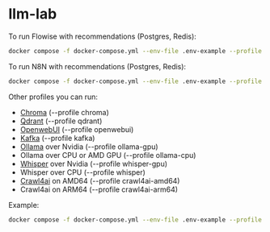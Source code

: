 # llm-lab

To run Flowise with recommendations (Postgres, Redis):

```bash
docker compose -f docker-compose.yml --env-file .env-example --profile flow up -d
```

To run N8N with recommendations (Postgres, Redis):

```bash
docker compose -f docker-compose.yml --env-file .env-example --profile n8n up -d
```

Other profiles you can run:

* [Chroma](https://github.com/chroma-core/chroma) (--profile chroma)
* [Qdrant](https://github.com/qdrant/qdrant) (--profile qdrant)
* [OpenwebUI](https://github.com/open-webui/open-webui) (--profile openwebui)
* [Kafka](https://kafka.apache.org/) (--profile kafka)
* [Ollama](https://ollama.com/) over Nvidia (--profile ollama-gpu)
* Ollama over CPU or AMD GPU (--profile ollama-cpu)
* [Whisper](https://github.com/openai/whisper) over Nvidia (--profile whisper-gpu)
* Whisper over CPU (--profile whisper)
* [Crawl4ai](https://crawl4ai.com/) on AMD64 (--profile crawl4ai-amd64)
* Crawl4ai on ARM64 (--profile crawl4ai-arm64)

Example:

```bash
docker compose -f docker-compose.yml --env-file .env-example --profile openwebui --profile ollama-gpu up -d
```
